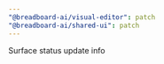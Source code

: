 ```yaml
---
"@breadboard-ai/visual-editor": patch
"@breadboard-ai/shared-ui": patch
---
```


Surface status update info
